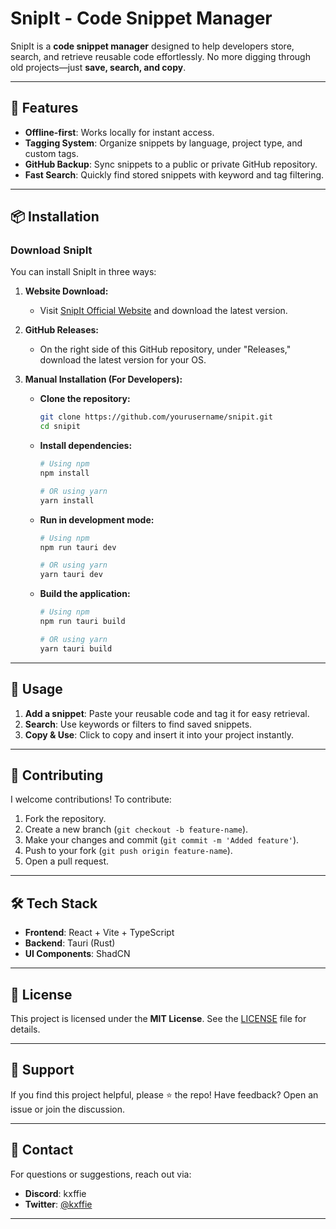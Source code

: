 # SnipIt - Code Snippet Manager

SnipIt is a **code snippet manager** designed to help developers store, search, and retrieve reusable code effortlessly. No more digging through old projects—just **save, search, and copy**.

---

## 🚀 Features

- **Offline-first**: Works locally for instant access.
- **Tagging System**: Organize snippets by language, project type, and custom tags.
- **GitHub Backup**: Sync snippets to a public or private GitHub repository.
- **Fast Search**: Quickly find stored snippets with keyword and tag filtering.

---

## 📦 Installation

### Download SnipIt
You can install SnipIt in three ways:

1. **Website Download:**
   - Visit [SnipIt Official Website](https://google.com) and download the latest version.

2. **GitHub Releases:**
   - On the right side of this GitHub repository, under "Releases," download the latest version for your OS.

3. **Manual Installation (For Developers):**
   - **Clone the repository:**
     ```sh
     git clone https://github.com/yourusername/snipit.git
     cd snipit
     ```
   - **Install dependencies:**
     ```sh
     # Using npm
     npm install
     
     # OR using yarn
     yarn install
     ```
   - **Run in development mode:**
     ```sh
     # Using npm
     npm run tauri dev
     
     # OR using yarn
     yarn tauri dev
     ```
   - **Build the application:**
     ```sh
     # Using npm
     npm run tauri build
     
     # OR using yarn
     yarn tauri build
     ```

---

## 📖 Usage

1. **Add a snippet**: Paste your reusable code and tag it for easy retrieval.
2. **Search**: Use keywords or filters to find saved snippets.
3. **Copy & Use**: Click to copy and insert it into your project instantly.

---

## 🤝 Contributing

I welcome contributions! To contribute:

1. Fork the repository.
2. Create a new branch (`git checkout -b feature-name`).
3. Make your changes and commit (`git commit -m 'Added feature'`).
4. Push to your fork (`git push origin feature-name`).
5. Open a pull request.

---

## 🛠 Tech Stack

- **Frontend**: React + Vite + TypeScript
- **Backend**: Tauri (Rust)
- **UI Components**: ShadCN

---

## 📜 License

This project is licensed under the **MIT License**. See the [LICENSE](LICENSE) file for details.

---

## 🌟 Support

If you find this project helpful, please ⭐ the repo! Have feedback? Open an issue or join the discussion.

---

## 📩 Contact

For questions or suggestions, reach out via: 
- **Discord**: kxffie
- **Twitter**: [@kxffie](https://x.com/kxffie)

---
